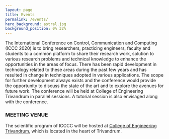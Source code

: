 ```yaml
---
layout: page
title: Events
permalink: /events/
hero_background: astral.jpg
background_position: 0% 32%
---
```

The International Conference on Control, Communication and Computing (ICCC 2020) is to bring researchers, practicing engineers, faculty and students to a common platform to share their research work, solution to various research problems and technical knowledge to enhance the opportunities in the areas of focus. There has been rapid development in technology related to these areas during the past few years and has resulted in change in techniques adopted in various applications. The scope for further development always exists and the conference would provide the opportunity to discuss the state of the art and to explore the avenues for future work. The conference will be held at College of Engineering Trivandrum in parallel sessions. A tutorial session is also envisaged along with the conference.

### MEETING VENUE
The scientific program of ICCCC will be hosted at [College of Engineering Trivandrum](https://cet.ac.in/), which is located in the heart of Trivandrum.